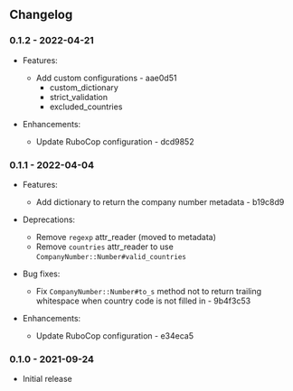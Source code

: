 ## Changelog

### 0.1.2 - 2022-04-21
  * Features:
    * Add custom configurations - aae0d51
      - custom_dictionary
      - strict_validation
      - excluded_countries

  * Enhancements:
    * Update RuboCop configuration - dcd9852

### 0.1.1 - 2022-04-04
  * Features:
    * Add dictionary to return the company number metadata - b19c8d9

  * Deprecations:
    * Remove `regexp` attr_reader (moved to metadata)
    * Remove `countries` attr_reader to use `CompanyNumber::Number#valid_countries`

  * Bug fixes:
    * Fix `CompanyNumber::Number#to_s` method not to return trailing whitespace when country code is not filled in - 9b4f3c53

  * Enhancements:
    * Update RuboCop configuration - e34eca5

### 0.1.0 - 2021-09-24

  * Initial release
